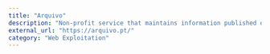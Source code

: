 ```yaml
---
title: "Arquivo"
description: "Non-profit service that maintains information published on the web of interest to the Portuguese community"
external_url: "https://arquivo.pt/"
category: "Web Exploitation"
---
```

